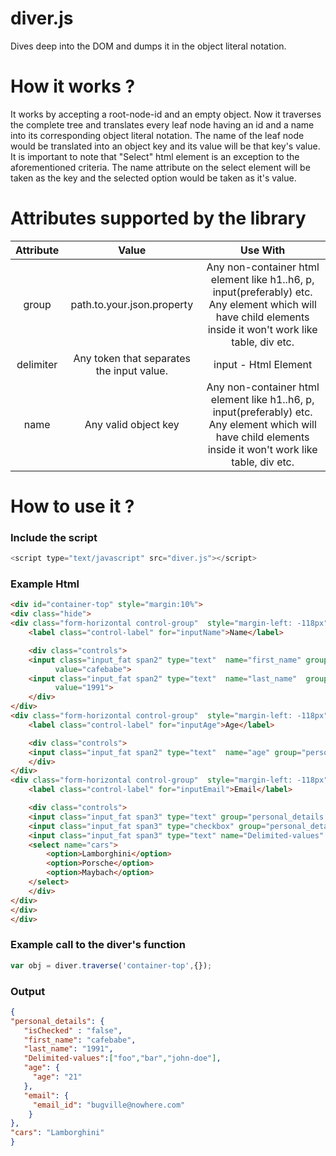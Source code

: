 # diver.js
Dives deep into the DOM and dumps it in the object literal notation.

# How it works ?
It works by accepting a root-node-id and an empty object. Now it traverses the complete tree and translates every leaf node having an id and a name into its corresponding object literal notation. The name of the leaf node would be translated into an object key and its value will be that key's value.
It is important to note that "Select" html element is an exception to the aforementioned criteria. The name attribute on the select element will be taken as the key and the selected option would be taken as it's value.

# Attributes supported by the library

| Attribute |                   Value                   |                                                                          Use With                                                                          |
|:---------:|:-----------------------------------------:|:----------------------------------------------------------------------------------------------------------------------------------------------------------:|
|   group   |         path.to.your.json.property        | Any non-container html element like h1..h6, p, input(preferably) etc. Any element which will have child elements inside it won't work like table, div etc. |
| delimiter | Any token that separates the input value. |                                                                    input - Html Element                                                                    |
|    name   |            Any valid object key           | Any non-container html element like h1..h6, p, input(preferably) etc. Any element which will have child elements inside it won't work like table, div etc. |

# How to use it ?

### Include the script
```javascript
<script type="text/javascript" src="diver.js"></script>
```

### Example Html
```html
<div id="container-top" style="margin:10%">
<div class="hide">
<div class="form-horizontal control-group"  style="margin-left: -118px">
    <label class="control-label" for="inputName">Name</label>

    <div class="controls">
	<input class="input_fat span2" type="text"  name="first_name" group="personal_details" placeholder="First"
	      value="cafebabe">
	<input class="input_fat span2" type="text"  name="last_name"  group="personal_details" placeholder="Last"
	      value="1991">
    </div>
</div>
<div class="form-horizontal control-group"  style="margin-left: -118px">
    <label class="control-label" for="inputAge">Age</label>

    <div class="controls">
	<input class="input_fat span2" type="text"  name="age" group="personal_details.age" placeholder="Age" value="21">
    </div>
</div>
<div class="form-horizontal control-group"  style="margin-left: -118px">
    <label class="control-label" for="inputEmail">Email</label>

    <div class="controls">
	<input class="input_fat span3" type="text" group="personal_details.email" name="email_id"  placeholder="Email" value="bugville@nowhere.com">
	<input class="input_fat span3" type="checkbox" group="personal_details" name="isChecked">
	<input class="input_fat span3" type="text" name="Delimited-values" delimiter="," placeholder="delimited values" value="foo,bar,john-doe">
	<select name="cars">
	    <option>Lamborghini</option>
	    <option>Porsche</option>
	    <option>Maybach</option>
	</select>
    </div>
</div>
</div>
</div>
```
### Example call to the diver's function
```javascript
var obj = diver.traverse('container-top',{});
```
### Output
```json
{
"personal_details": {
   "isChecked" : "false",
   "first_name": "cafebabe",
   "last_name": "1991",
   "Delimited-values":["foo","bar","john-doe"],
   "age": {
     "age": "21"
   },
   "email": {
     "email_id": "bugville@nowhere.com"
    }
},
"cars": "Lamborghini"
}
```
